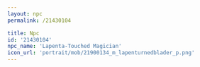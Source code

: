 ```yaml
---
layout: npc
permalink: /21430104

title: Npc
id: '21430104'
npc_name: 'Lapenta-Touched Magician'
icon_url: 'portrait/mob/21900134_m_lapenturnedblader_p.png'
---
```

